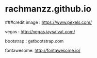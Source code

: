 # rachmanzz.github.io

###credit
image      : https://www.pexels.com/

vegas      : http://vegas.jaysalvat.com/

bootstrap  : getbootstrap.com

fontawesome: http://fontawesome.io/
